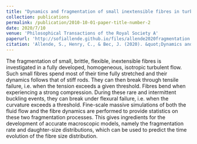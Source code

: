 ```yaml
---
title: "Dynamics and fragmentation of small inextensible fibres in turbulence"
collection: publications
permalink: /publication/2010-10-01-paper-title-number-2
date: 2020/7/10
venue: 'Philosophical Transactions of the Royal Society A'
paperurl: 'http://sofiallende.github.io/files/allende2020fragmentation.pdf'
citation: 'Allende, S., Henry, C., & Bec, J. (2020). &quot;Dynamics and fragmentation of small inextensible fibres in turbulence.&quot; <i>Philosophical Transactions of the Royal Society A</i>. 1(2).'
---
```

<!--The fragmentation of small, brittle, flexible, inextensible fibres is investigated in a fully developed, homogeneous, isotropic turbulent flow. Such small fibres spend most of their time fully stretched and their dynamics follows that of stiff rods. They can then break through tensile failure, i.e. when the tension is higher than a given threshold. Fibres bend when experiencing a strong compression. During these rare and intermittent buckling events, they can break under flexural failure, i.e. when the curvature exceeds a threshold. Fine-scale massive simulations of both the fluid flow and the fibre dynamics are performed to provide statistics on these two fragmentation processes. This gives ingredients for the development of accurate macroscopic models, namely the fragmentation rate and daughter-size distributions, which can be used to predict the time evolution of the fibre size distribution. -->

<!--[Download paper here](http://sofiallende.github.io/files/allende2020fragmentation.pdf)-->

<!--Recommended citation: Allende, S., Henry, C., & Bec, J. (2020). "Dynamics and fragmentation of small inextensible fibres in turbulence." <i>Philosophical Transactions of the Royal Society A/i>. 1(2).-->

The fragmentation of small, brittle, flexible, inextensible fibres is investigated in a fully developed, homogeneous, isotropic turbulent flow. Such small fibres spend most of their time fully stretched and their dynamics follows that of stiff rods. They can then break through tensile failure, i.e. when the tension exceeds a given threshold. Fibres bend when experiencing a strong compression. During these rare and intermittent buckling events, they can break under flexural failure, i.e. when the curvature exceeds a threshold. Fine-scale massive simulations of both the fluid flow and the fibre dynamics are performed to provide statistics on these two fragmentation processes. This gives ingredients for the development of accurate macroscopic models, namely the fragmentation rate and daughter-size distributions, which can be used to predict the time evolution of the fibre size distribution.
